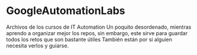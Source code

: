 # GoogleAutomationLabs
Archivos de los cursos de IT Automation
Un poquito desordenado, mientras aprendo a organizar mejor los repos, sin embargo, este sirve para guardar todos los retos que son bastante útiles
También están por si alguien necesita verlos y guiarse.
